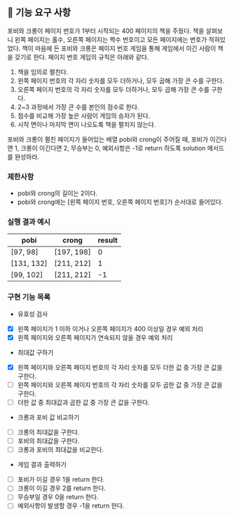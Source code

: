 ## 🚀 기능 요구 사항

포비와 크롱이 페이지 번호가 1부터 시작되는 400 페이지의 책을 주웠다. 책을 살펴보니 왼쪽 페이지는 홀수, 오른쪽 페이지는 짝수 번호이고 모든 페이지에는 번호가 적혀있었다. 책이 마음에 든 포비와 크롱은 페이지 번호 게임을 통해 게임에서 이긴 사람이 책을 갖기로 한다. 페이지 번호 게임의 규칙은 아래와 같다.

1. 책을 임의로 펼친다.
2. 왼쪽 페이지 번호의 각 자리 숫자를 모두 더하거나, 모두 곱해 가장 큰 수를 구한다.
3. 오른쪽 페이지 번호의 각 자리 숫자를 모두 더하거나, 모두 곱해 가장 큰 수를 구한다.
4. 2~3 과정에서 가장 큰 수를 본인의 점수로 한다.
5. 점수를 비교해 가장 높은 사람이 게임의 승자가 된다.
6. 시작 면이나 마지막 면이 나오도록 책을 펼치지 않는다.

포비와 크롱이 펼친 페이지가 들어있는 배열 pobi와 crong이 주어질 때, 포비가 이긴다면 1, 크롱이 이긴다면 2, 무승부는 0, 예외사항은 -1로 return 하도록 solution 메서드를 완성하라.

### 제한사항

- pobi와 crong의 길이는 2이다.
- pobi와 crong에는 [왼쪽 페이지 번호, 오른쪽 페이지 번호]가 순서대로 들어있다.

### 실행 결과 예시

| pobi       | crong      | result |
| ---------- | ---------- | ------ |
| [97, 98]   | [197, 198] | 0      |
| [131, 132] | [211, 212] | 1      |
| [99, 102]  | [211, 212] | -1     |

### 구현 기능 목록

- 유효성 검사
- [x] 왼쪽 페이지가 1 이하 이거나 오른쪽 페이지가 400 이상일 경우 예외 처리
- [x] 왼쪽 페이지와 오른쪽 페이지가 연속되지 않을 경우 예외 처리

- 최대값 구하기
- [x] 왼쪽 페이지와 오른쪽 페이지 번호의 각 자리 숫자를 모두 더한 값 중 가장 큰 값을 구한다.
- [ ] 왼쪽 페이지와 오른쪽 페이지 번호의 각 자리 숫자를 모두 곱한 값 중 가장 큰 값을 구한다.
- [ ] 더한 값 중 최대값과 곱한 값 중 가장 큰 값을 구한다.

- 크롱과 포비 값 비교하기
- [ ] 크롱의 최대값을 구한다.
- [ ] 포비의 최대값을 구한다.
- [ ] 크롱과 포비의 최대값을 비교한다.

- 게임 결과 출력하기
- [ ] 포비가 이길 경우 1을 return 한다.
- [ ] 크롱이 이길 경우 2를 return 한다.
- [ ] 무승부일 경우 0을 return 한다.
- [ ] 예외사항이 발생할 경우 -1을 return 한다.

